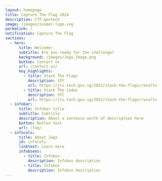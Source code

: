 ```yaml
---
layout: homepage
title: Capture The Flag 2024
description: CTF-govtech
image: /images/isomer-logo.svg
permalink: /
notification: Capture The Flag
sections:
  - hero:
      title: Welcome!
      subtitle: Are you ready for the challenge?
      background: /images/Jaga_Image.png
      button: Contact us
      url: /contact-us/
      key_highlights:
        - title: Stack The Flags
          description: STF
          url: https://jts.tech.gov.sg/2022/stack-the-flags/results
        - title: Stack The Codes
          description: STC
          url: https://jts.tech.gov.sg/2022/stack-the-flags/results
  - infobar:
      title: Infobar title
      subtitle: Subtitle
      description: About a sentence worth of description here
      button: Button text
      url: /faq/
  - infocols:
      title: About Jaga
      id: infocols
      linktext: Learn more
      infoboxes:
        - title: Infobox
          description: Infobox description
        - title: Infobox
          description: Infobox description
---
```


